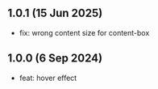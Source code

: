 ## 1.0.1 (15 Jun 2025)

* fix: wrong content size for content-box

## 1.0.0 (6 Sep 2024)

* feat: hover effect
